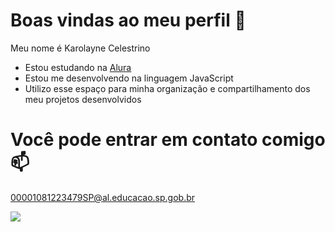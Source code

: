 # Boas vindas ao meu perfil 💙

 Meu nome é Karolayne Celestrino
- Estou estudando na [Alura](https://www.alura.com.br)
- Estou me desenvolvendo na linguagem JavaScript
- Utilizo esse espaço para minha organização e compartilhamento dos meu projetos desenvolvidos

# Você pode entrar em contato comigo 📫

00001081223479SP@al.educacao.sp.gob.br


![](https://media1.tenor.com/m/MSD7y-yu1oMAAAAC/hola-pocoyo.gif)

